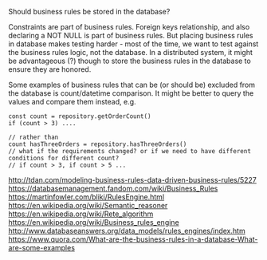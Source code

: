 Should business rules be stored in the database?

Constraints are part of business rules. Foreign keys relationship, and also declaring a NOT NULL is part of business rules.
But placing business rules in database makes testing harder - most of the time, we want to test against the business rules logic, not the database. In a distributed system, it might be advantageous (?) though to store the business rules in the database to ensure they are honored.

Some examples of business rules that can be (or should be) excluded from the database is count/datetime comparison. It might be better to query the values and compare them instead, e.g.

```
const count = repository.getOrderCount()
if (count > 3) ....

// rather than
count hasThreeOrders = repository.hasThreeOrders() 
// what if the requirements changed? or if we need to have different conditions for different count?
// if count > 3, if count > 5 ...
```

http://tdan.com/modeling-business-rules-data-driven-business-rules/5227
https://databasemanagement.fandom.com/wiki/Business_Rules
https://martinfowler.com/bliki/RulesEngine.html
https://en.wikipedia.org/wiki/Semantic_reasoner
https://en.wikipedia.org/wiki/Rete_algorithm
https://en.wikipedia.org/wiki/Business_rules_engine
http://www.databaseanswers.org/data_models/rules_engines/index.htm
https://www.quora.com/What-are-the-business-rules-in-a-database-What-are-some-examples
